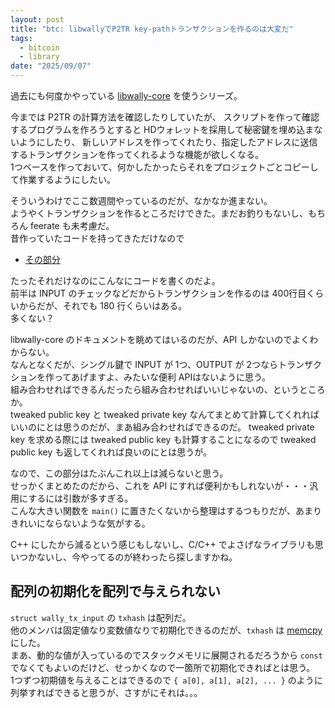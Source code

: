 ```yaml
---
layout: post
title: "btc: libwallyでP2TR key-pathトランザクションを作るのは大変だ"
tags:
  - bitcoin
  - library
date: "2025/09/07"
---
```


過去にも何度かやっている [libwally-core](https://github.com/ElementsProject/libwally-core) を使うシリーズ。

今までは P2TR の計算方法を確認したりしていたが、
スクリプトを作って確認するプログラムを作ろうとすると HDウォレットを採用して秘密鍵を埋め込まないようにしたり、
新しいアドレスを作ってくれたり、指定したアドレスに送信するトランザクションを作ってくれるような機能が欲しくなる。  
1つベースを作っておいて、何かしたかったらそれをプロジェクトごとコピーして作業するようにしたい。

そういうわけでここ数週間やっているのだが、なかなか進まない。  
ようやくトランザクションを作るところだけできた。まだお釣りもないし、もちろん feerate も未考慮だ。  
昔作っていたコードを持ってきただけなので

* [その部分](https://github.com/hirokuma/wally-sample-keypath/blob/d50511d1dea59f0c26f2154d1106c201db467c64/src/main.c#L252-L533)

たったそれだけなのにこんなにコードを書くのだよ。  
前半は INPUT のチェックなどだからトランザクションを作るのは 400行目くらいからだが、それでも 180 行くらいはある。  
多くない？

libwally-core のドキュメントを眺めてはいるのだが、API しかないのでよくわからない。  
なんとなくだが、シングル鍵で INPUT が 1つ、OUTPUT が 2つならトランザクションを作ってあげますよ、みたいな便利 APIはないように思う。  
組み合わせればできるんだったら組み合わせればいいじゃないの、というところか。  
tweaked public key と tweaked private key なんてまとめて計算してくれればいいのにとは思うのだが、まあ組み合わせればできるのだ。
tweaked private key を求める際には tweaked public key も計算することになるので tweaked public key も返してくれれば良いのにとは思うが。

なので、この部分はたぶんこれ以上は減らないと思う。  
せっかくまとめたのだから、これを API にすれば便利かもしれないが・・・汎用にするには引数が多すぎる。  
こんな大きい関数を `main()` に置きたくないから整理はするつもりだが、あまりきれいにならないような気がする。

C++ にしたから減るという感じもしないし、C/C++ でよさげなライブラリも思いつかないし、今やってるのが終わったら探しますかね。

## 配列の初期化を配列で与えられない

`struct wally_tx_input` の `txhash` は配列だ。  
他のメンバは固定値なり変数値なりで初期化できるのだが、`txhash` は [memcpy](https://github.com/hirokuma/wally-sample-keypath/blob/d50511d1dea59f0c26f2154d1106c201db467c64/src/main.c#L422) にした。  
まあ、動的な値が入っているのでスタックメモリに展開されるだろうから `const` でなくてもよいのだけど、せっかくなので一箇所で初期化できればとは思う。  
1つずつ初期値を与えることはできるので `{ a[0], a[1], a[2], ... }` のように列挙すればできると思うが、さすがにそれは。。。

